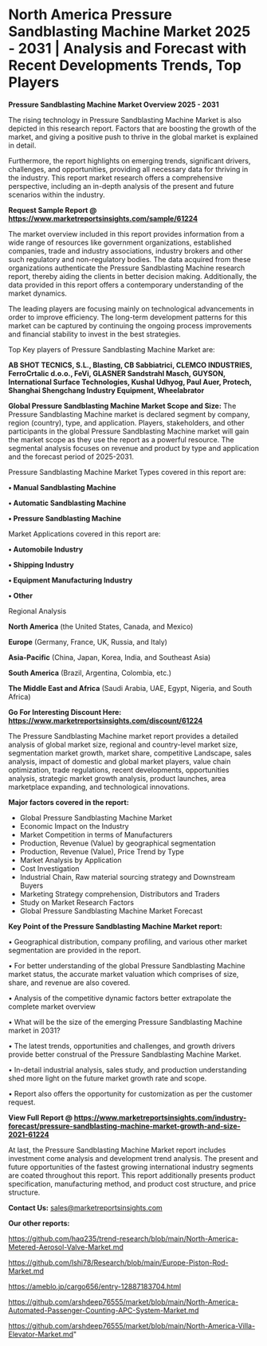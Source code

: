 # North America Pressure Sandblasting Machine Market 2025 - 2031 | Analysis and Forecast with Recent Developments Trends, Top Players

<Strong> Pressure Sandblasting Machine Market Overview 2025 - 2031</strong>

The rising technology in Pressure Sandblasting Machine Market is also depicted in this research report. Factors that are boosting the growth of the market, and giving a positive push to thrive in the global market is explained in detail.

Furthermore, the report highlights on emerging trends, significant drivers, challenges, and opportunities, providing all necessary data for thriving in the industry. This report market research offers a comprehensive perspective, including an in-depth analysis of the present and future scenarios within the industry.

<strong>Request Sample Report @ <a href=https://www.marketreportsinsights.com/sample/61224>https://www.marketreportsinsights.com/sample/61224</a></strong>

The market overview included in this report provides information from a wide range of resources like government organizations, established companies, trade and industry associations, industry brokers and other such regulatory and non-regulatory bodies. The data acquired from these organizations authenticate the Pressure Sandblasting Machine research report, thereby aiding the clients in better decision making. Additionally, the data provided in this report offers a contemporary understanding of the market dynamics.

The leading players are focusing mainly on technological advancements in order to improve efficiency. The long-term development patterns for this market can be captured by continuing the ongoing process improvements and financial stability to invest in the best strategies.

Top Key players of Pressure Sandblasting Machine Market are:

<strong>AB SHOT TECNICS, S.L., Blasting, CB Sabbiatrici, CLEMCO INDUSTRIES, FerroCrtalic d.o.o., FeVi, GLASNER Sandstrahl Masch, GUYSON, International Surface Technologies, Kushal Udhyog, Paul Auer, Protech, Shanghai Shengchang Industry Equipment, Wheelabrator</strong>

<strong><b>Global Pressure Sandblasting Machine Market Scope and Size:</b></strong>
The Pressure Sandblasting Machine market is declared segment by company, region (country), type, and application. Players, stakeholders, and other participants in the global Pressure Sandblasting Machine market will gain the market scope as they use the report as a powerful resource. The segmental analysis focuses on revenue and product by type and application and the forecast period of 2025-2031.

Pressure Sandblasting Machine Market Types covered in this report are:

<strong>• Manual Sandblasting Machine

• Automatic Sandblasting Machine

• Pressure Sandblasting Machine</strong>

Market Applications covered in this report are:

<strong>• Automobile Industry

• Shipping Industry

• Equipment Manufacturing Industry

• Other</strong> 

Regional Analysis

<strong>North America</strong> (the United States, Canada, and Mexico)

<strong>Europe</strong> (Germany, France, UK, Russia, and Italy)

<strong>Asia-Pacific</strong> (China, Japan, Korea, India, and Southeast Asia)

<strong>South America</strong> (Brazil, Argentina, Colombia, etc.)

<strong>The Middle East and Africa</strong> (Saudi Arabia, UAE, Egypt, Nigeria, and South Africa)

<strong>Go For Interesting Discount Here: <a href=https://www.marketreportsinsights.com/discount/61224>https://www.marketreportsinsights.com/discount/61224</a></strong>

The Pressure Sandblasting Machine market report provides a detailed analysis of global market size, regional and country-level market size, segmentation market growth, market share, competitive Landscape, sales analysis, impact of domestic and global market players, value chain optimization, trade regulations, recent developments, opportunities analysis, strategic market growth analysis, product launches, area marketplace expanding, and technological innovations.

<strong><b>Major factors covered in the report:</b></strong>
<ul>
  <li>Global Pressure Sandblasting Machine Market </li>
  <li>Economic Impact on the Industry</li>
  <li>Market Competition in terms of Manufacturers</li>
  <li>Production, Revenue (Value) by geographical segmentation</li>
  <li>Production, Revenue (Value), Price Trend by Type</li>
  <li>Market Analysis by Application</li>
  <li>Cost Investigation</li>
  <li>Industrial Chain, Raw material sourcing strategy and Downstream Buyers</li>
  <li>Marketing Strategy comprehension, Distributors and Traders</li>
  <li>Study on Market Research Factors</li>
  <li>Global Pressure Sandblasting Machine Market Forecast</li>
</ul>

<strong><b>Key Point of the Pressure Sandblasting Machine Market report:</b></strong>

• Geographical distribution, company profiling, and various other market segmentation are provided in the report.

• For better understanding of the global Pressure Sandblasting Machine market status, the accurate market valuation which comprises of size, share, and revenue are also covered.

• Analysis of the competitive dynamic factors better extrapolate the complete market overview

• What will be the size of the emerging Pressure Sandblasting Machine market in 2031?

• The latest trends, opportunities and challenges, and growth drivers provide better construal of the Pressure Sandblasting Machine Market.

• In-detail industrial analysis, sales study, and production understanding shed more light on the future market growth rate and scope.

• Report also offers the opportunity for customization as per the customer request.

<strong><b>View Full Report @ <a href=https://www.marketreportsinsights.com/industry-forecast/pressure-sandblasting-machine-market-growth-and-size-2021-61224>https://www.marketreportsinsights.com/industry-forecast/pressure-sandblasting-machine-market-growth-and-size-2021-61224</a></b></strong>


At last, the Pressure Sandblasting Machine Market report includes investment come analysis and development trend analysis. The present and future opportunities of the fastest growing international industry segments are coated throughout this report. This report additionally presents product specification, manufacturing method, and product cost structure, and price structure.

<strong>Contact Us:</strong>
sales@marketreportsinsights.com

<strong>Our other reports:</strong>

<a href=https://github.com/haq235/trend-research/blob/main/North-America-Metered-Aerosol-Valve-Market.md>https://github.com/haq235/trend-research/blob/main/North-America-Metered-Aerosol-Valve-Market.md</a>

<a href=https://github.com/Ishi78/Research/blob/main/Europe-Piston-Rod-Market.md>https://github.com/Ishi78/Research/blob/main/Europe-Piston-Rod-Market.md</a>

<a href=https://ameblo.jp/cargo656/entry-12887183704.html>https://ameblo.jp/cargo656/entry-12887183704.html</a>

<a href=https://github.com/arshdeep76555/market/blob/main/North-America-Automated-Passenger-Counting-APC-System-Market.md>https://github.com/arshdeep76555/market/blob/main/North-America-Automated-Passenger-Counting-APC-System-Market.md</a>

<a href=https://github.com/arshdeep76555/market/blob/main/North-America-Villa-Elevator-Market.md>https://github.com/arshdeep76555/market/blob/main/North-America-Villa-Elevator-Market.md</a>"
